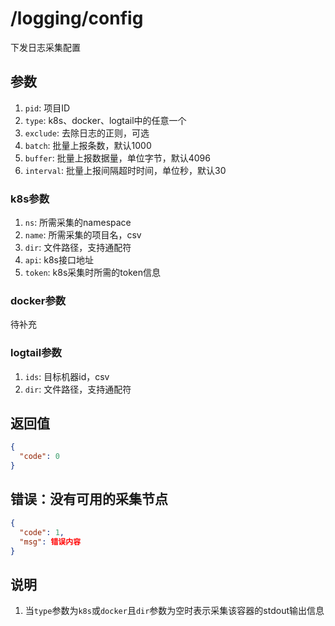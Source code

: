 # /logging/config

下发日志采集配置

## 参数

1. `pid`: 项目ID
2. `type`: k8s、docker、logtail中的任意一个
3. `exclude`: 去除日志的正则，可选
4. `batch`: 批量上报条数，默认1000
5. `buffer`: 批量上报数据量，单位字节，默认4096
6. `interval`: 批量上报间隔超时时间，单位秒，默认30

### k8s参数

1. `ns`: 所需采集的namespace
2. `name`: 所需采集的项目名，csv
3. `dir`: 文件路径，支持通配符
3. `api`: k8s接口地址
4. `token`: k8s采集时所需的token信息

### docker参数

待补充

### logtail参数

1. `ids`: 目标机器id，csv
2. `dir`: 文件路径，支持通配符

## 返回值

```json
{
  "code": 0
}
```

## 错误：没有可用的采集节点

```json
{
  "code": 1,
  "msg": 错误内容
}
```

## 说明

1. 当`type`参数为`k8s`或`docker`且`dir`参数为空时表示采集该容器的stdout输出信息
